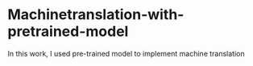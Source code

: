 # Machinetranslation-with-pretrained-model
In this work, I used pre-trained model to implement machine translation
